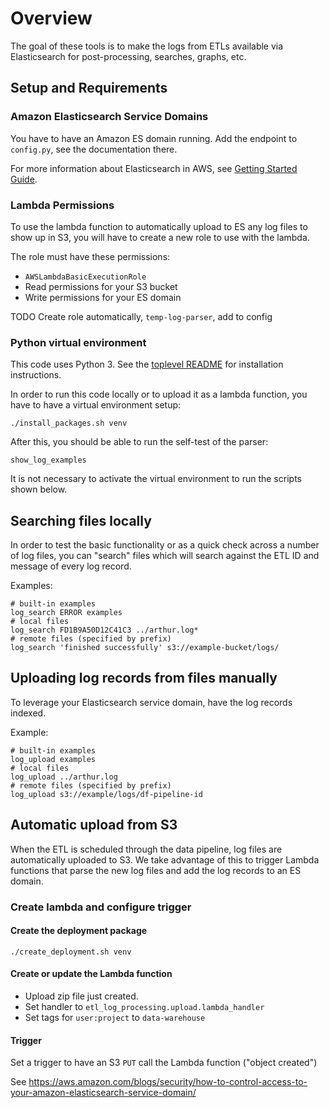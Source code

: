 # Overview

The goal of these tools is to make the logs from ETLs available via Elasticsearch
for post-processing, searches, graphs, etc.

## Setup and Requirements

### Amazon Elasticsearch Service Domains

You have to have an Amazon ES domain running.
Add the endpoint to `config.py`, see the documentation there.

For more information about Elasticsearch in AWS, see [Getting Started Guide](http://docs.aws.amazon.com/elasticsearch-service/latest/developerguide/es-gsg.html).


### Lambda Permissions

To use the lambda function to automatically upload to ES any log files to show up in S3,
you will have to create a new role to use with the lambda.

The role must have these permissions:
* `AWSLambdaBasicExecutionRole`
* Read permissions for your S3 bucket
* Write permissions for your ES domain

TODO Create role automatically, `temp-log-parser`, add to config


### Python virtual environment

This code uses Python 3. See the [toplevel README](../README.md) for installation instructions.

In order to run this code locally or to upload it as a lambda function, you have to have a
virtual environment setup:
```shell
./install_packages.sh venv
```

After this, you should be able to run the self-test of the parser:
```shell
show_log_examples
```

It is not necessary to activate the virtual environment to run the scripts shown below.

## Searching files locally

In order to test the basic functionality or as a quick check across a number of log files,
you can "search" files which will search against the ETL ID and message of every log record.

Examples:
```shell
# built-in examples
log_search ERROR examples
# local files
log_search FD1B9A50D12C41C3 ../arthur.log*
# remote files (specified by prefix)
log_search 'finished successfully' s3://example-bucket/logs/
```

## Uploading log records from files manually

To leverage your Elasticsearch service domain, have the log records indexed.

Example:
```shell
# built-in examples
log_upload examples
# local files
log_upload ../arthur.log
# remote files (specified by prefix)
log_upload s3://example/logs/df-pipeline-id
```

## Automatic upload from S3

When the ETL is scheduled through the data pipeline, log files are automatically uploaded to S3.
We take advantage of this to trigger Lambda functions that parse the new log files and
add the log records to an ES domain.

### Create lambda and configure trigger

#### Create the deployment package

```
./create_deployment.sh venv
```

#### Create or update the Lambda function

* Upload zip file just created.
* Set handler to `etl_log_processing.upload.lambda_handler`
* Set tags for `user:project` to `data-warehouse`

#### Trigger

Set a trigger to have an S3 `PUT` call the Lambda function ("object created")


See https://aws.amazon.com/blogs/security/how-to-control-access-to-your-amazon-elasticsearch-service-domain/
